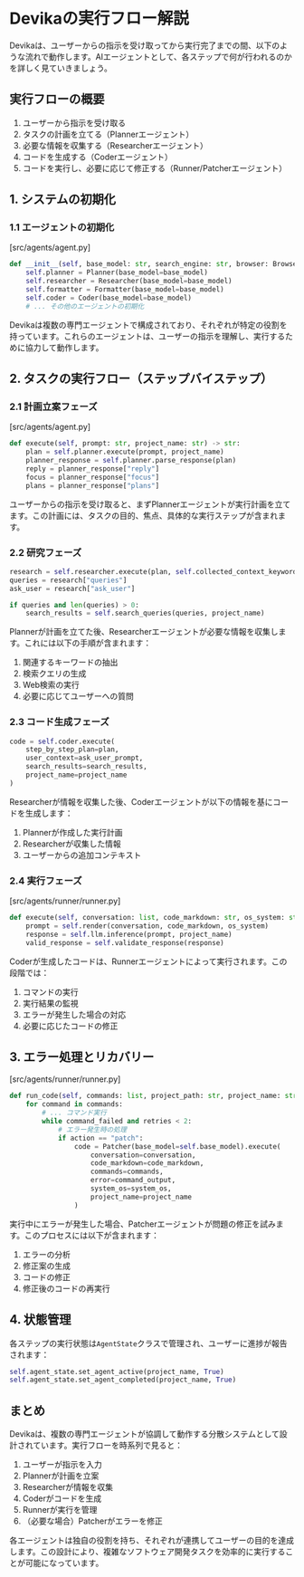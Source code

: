 # Devikaの実行フロー解説

Devikaは、ユーザーからの指示を受け取ってから実行完了までの間、以下のような流れで動作します。AIエージェントとして、各ステップで何が行われるのかを詳しく見ていきましょう。

## 実行フローの概要

1. ユーザーから指示を受け取る
2. タスクの計画を立てる（Plannerエージェント）
3. 必要な情報を収集する（Researcherエージェント）
4. コードを生成する（Coderエージェント）
5. コードを実行し、必要に応じて修正する（Runner/Patcherエージェント）

## 1. システムの初期化

### 1.1 エージェントの初期化
[src/agents/agent.py]
```python
def __init__(self, base_model: str, search_engine: str, browser: Browser = None):
    self.planner = Planner(base_model=base_model)
    self.researcher = Researcher(base_model=base_model)
    self.formatter = Formatter(base_model=base_model)
    self.coder = Coder(base_model=base_model)
    # ... その他のエージェントの初期化
```

Devikaは複数の専門エージェントで構成されており、それぞれが特定の役割を持っています。これらのエージェントは、ユーザーの指示を理解し、実行するために協力して動作します。

## 2. タスクの実行フロー（ステップバイステップ）

### 2.1 計画立案フェーズ
[src/agents/agent.py]
```python
def execute(self, prompt: str, project_name: str) -> str:
    plan = self.planner.execute(prompt, project_name)
    planner_response = self.planner.parse_response(plan)
    reply = planner_response["reply"]
    focus = planner_response["focus"]
    plans = planner_response["plans"]
```

ユーザーからの指示を受け取ると、まずPlannerエージェントが実行計画を立てます。この計画には、タスクの目的、焦点、具体的な実行ステップが含まれます。

### 2.2 研究フェーズ
```python
research = self.researcher.execute(plan, self.collected_context_keywords, project_name=project_name)
queries = research["queries"]
ask_user = research["ask_user"]

if queries and len(queries) > 0:
    search_results = self.search_queries(queries, project_name)
```

Plannerが計画を立てた後、Researcherエージェントが必要な情報を収集します。これには以下の手順が含まれます：
1. 関連するキーワードの抽出
2. 検索クエリの生成
3. Web検索の実行
4. 必要に応じてユーザーへの質問

### 2.3 コード生成フェーズ
```python
code = self.coder.execute(
    step_by_step_plan=plan,
    user_context=ask_user_prompt,
    search_results=search_results,
    project_name=project_name
)
```

Researcherが情報を収集した後、Coderエージェントが以下の情報を基にコードを生成します：
1. Plannerが作成した実行計画
2. Researcherが収集した情報
3. ユーザーからの追加コンテキスト

### 2.4 実行フェーズ
[src/agents/runner/runner.py]
```python
def execute(self, conversation: list, code_markdown: str, os_system: str, project_path: str, project_name: str) -> str:
    prompt = self.render(conversation, code_markdown, os_system)
    response = self.llm.inference(prompt, project_name)
    valid_response = self.validate_response(response)
```

Coderが生成したコードは、Runnerエージェントによって実行されます。この段階では：
1. コマンドの実行
2. 実行結果の監視
3. エラーが発生した場合の対応
4. 必要に応じたコードの修正

## 3. エラー処理とリカバリー

[src/agents/runner/runner.py]
```python
def run_code(self, commands: list, project_path: str, project_name: str, ...):
    for command in commands:
        # ... コマンド実行
        while command_failed and retries < 2:
            # エラー発生時の処理
            if action == "patch":
                code = Patcher(base_model=self.base_model).execute(
                    conversation=conversation,
                    code_markdown=code_markdown,
                    commands=commands,
                    error=command_output,
                    system_os=system_os,
                    project_name=project_name
                )
```

実行中にエラーが発生した場合、Patcherエージェントが問題の修正を試みます。このプロセスには以下が含まれます：
1. エラーの分析
2. 修正案の生成
3. コードの修正
4. 修正後のコードの再実行

## 4. 状態管理

各ステップの実行状態は`AgentState`クラスで管理され、ユーザーに進捗が報告されます：

```python
self.agent_state.set_agent_active(project_name, True)
self.agent_state.set_agent_completed(project_name, True)
```

## まとめ

Devikaは、複数の専門エージェントが協調して動作する分散システムとして設計されています。実行フローを時系列で見ると：

1. ユーザーが指示を入力
2. Plannerが計画を立案
3. Researcherが情報を収集
4. Coderがコードを生成
5. Runnerが実行を管理
6. （必要な場合）Patcherがエラーを修正

各エージェントは独自の役割を持ち、それぞれが連携してユーザーの目的を達成します。この設計により、複雑なソフトウェア開発タスクを効率的に実行することが可能になっています。